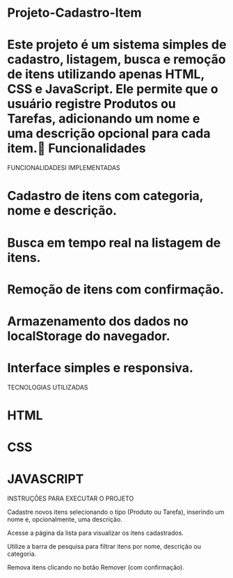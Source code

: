 # Projeto-Cadastro-Item

# Este projeto é um sistema simples de cadastro, listagem, busca e remoção de itens utilizando apenas HTML, CSS e JavaScript. Ele permite que o usuário registre Produtos ou Tarefas, adicionando um nome e uma descrição opcional para cada item.🚀 Funcionalidades

FUNCIONALIDADESI IMPLEMENTADAS

# Cadastro de itens com categoria, nome e descrição.

# Busca em tempo real na listagem de itens.

# Remoção de itens com confirmação.

# Armazenamento dos dados no localStorage do navegador.

# Interface simples e responsiva.

TECNOLOGIAS UTILIZADAS

# HTML

# CSS

# JAVASCRIPT

INSTRUÇÕES PARA EXECUTAR O PROJETO

Cadastre novos itens selecionando o tipo (Produto ou Tarefa), inserindo um nome e, opcionalmente, uma descrição.

Acesse a página da lista para visualizar os itens cadastrados.

Utilize a barra de pesquisa para filtrar itens por nome, descrição ou categoria.

Remova itens clicando no botão Remover (com confirmação).
